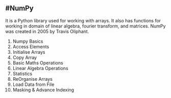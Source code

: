 <h2>  #NumPy  </h2> 
<p>It is a Python library used for working with arrays.
It also has functions for working in domain of linear algebra, fourier transform, and matrices.
NumPy was created in 2005 by Travis Oliphant.
</p>

<ol>
  <li>Numpy Basics</li>
  <li>Access Elements</li>
  <li>Initialise Arrays</li>
  <li>Copy Array</li>
  <li>Basic Maths Operations </li>
  <li>Linear Algebra Operations</li>
  <li>Statistics</li>
  <li>ReOrganise Arrays</li>
  <li>Load Data from File</li>
  <li>Masking & Advance Indexing</li>
</ol>
